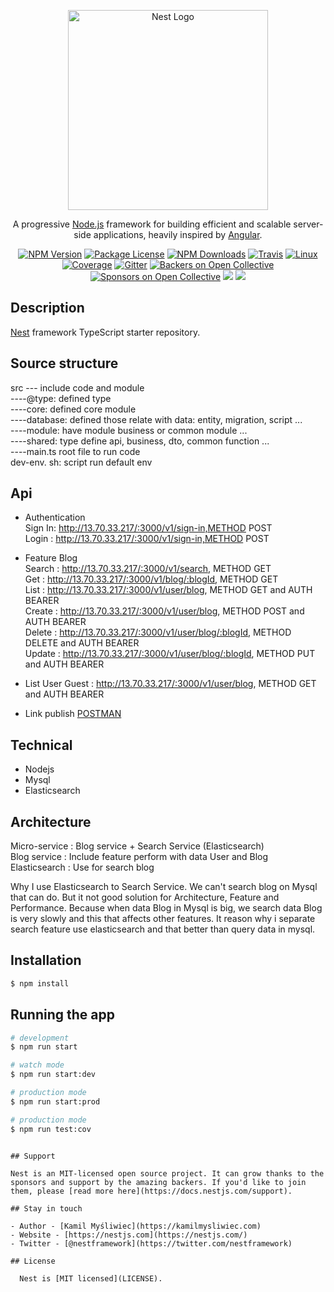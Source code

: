 <p align="center">
  <a href="http://nestjs.com/" target="blank"><img src="https://nestjs.com/img/logo_text.svg" width="320" alt="Nest Logo" /></a>
</p>

[travis-image]: https://api.travis-ci.org/nestjs/nest.svg?branch=master
[travis-url]: https://travis-ci.org/nestjs/nest
[linux-image]: https://img.shields.io/travis/nestjs/nest/master.svg?label=linux
[linux-url]: https://travis-ci.org/nestjs/nest
  
  <p align="center">A progressive <a href="http://nodejs.org" target="blank">Node.js</a> framework for building efficient and scalable server-side applications, heavily inspired by <a href="https://angular.io" target="blank">Angular</a>.</p>
    <p align="center">
<a href="https://www.npmjs.com/~nestjscore"><img src="https://img.shields.io/npm/v/@nestjs/core.svg" alt="NPM Version" /></a>
<a href="https://www.npmjs.com/~nestjscore"><img src="https://img.shields.io/npm/l/@nestjs/core.svg" alt="Package License" /></a>
<a href="https://www.npmjs.com/~nestjscore"><img src="https://img.shields.io/npm/dm/@nestjs/core.svg" alt="NPM Downloads" /></a>
<a href="https://travis-ci.org/nestjs/nest"><img src="https://api.travis-ci.org/nestjs/nest.svg?branch=master" alt="Travis" /></a>
<a href="https://travis-ci.org/nestjs/nest"><img src="https://img.shields.io/travis/nestjs/nest/master.svg?label=linux" alt="Linux" /></a>
<a href="https://coveralls.io/github/nestjs/nest?branch=master"><img src="https://coveralls.io/repos/github/nestjs/nest/badge.svg?branch=master#5" alt="Coverage" /></a>
<a href="https://gitter.im/nestjs/nestjs?utm_source=badge&utm_medium=badge&utm_campaign=pr-badge&utm_content=body_badge"><img src="https://badges.gitter.im/nestjs/nestjs.svg" alt="Gitter" /></a>
<a href="https://opencollective.com/nest#backer"><img src="https://opencollective.com/nest/backers/badge.svg" alt="Backers on Open Collective" /></a>
<a href="https://opencollective.com/nest#sponsor"><img src="https://opencollective.com/nest/sponsors/badge.svg" alt="Sponsors on Open Collective" /></a>
  <a href="https://paypal.me/kamilmysliwiec"><img src="https://img.shields.io/badge/Donate-PayPal-dc3d53.svg"/></a>
  <a href="https://twitter.com/nestframework"><img src="https://img.shields.io/twitter/follow/nestframework.svg?style=social&label=Follow"></a>
</p>
  <!--[![Backers on Open Collective](https://opencollective.com/nest/backers/badge.svg)](https://opencollective.com/nest#backer)
  [![Sponsors on Open Collective](https://opencollective.com/nest/sponsors/badge.svg)](https://opencollective.com/nest#sponsor)-->

## Description

[Nest](https://github.com/nestjs/nest) framework TypeScript starter repository.
## Source structure 
src --- include code and module\
----@type: defined type\
----core: defined core module\
----database: defined those relate with data: entity, migration, script ...\
----module: have module business or common module ...\
----shared: type define api, business, dto, common function ...\
----main.ts root file to run code\
dev-env. sh: script run default env


## Api 
+ Authentication\
 Sign In: http://13.70.33.217/:3000/v1/sign-in,METHOD POST\
 Login  : http://13.70.33.217/:3000/v1/sign-in,METHOD POST
 
+ Feature Blog\
 Search : http://13.70.33.217/:3000/v1/search, METHOD GET\
 Get    : http://13.70.33.217/:3000/v1/blog/:blogId, METHOD GET\
 List   : http://13.70.33.217/:3000/v1/user/blog, METHOD GET and AUTH BEARER\
 Create : http://13.70.33.217/:3000/v1/user/blog, METHOD POST and AUTH BEARER\
 Delete : http://13.70.33.217/:3000/v1/user/blog/:blogId, METHOD DELETE and AUTH BEARER\
 Update : http://13.70.33.217/:3000/v1/user/blog/:blogId, METHOD PUT and AUTH BEARER

+ List User Guest  : http://13.70.33.217/:3000/v1/user/blog, METHOD GET and AUTH BEARER
+ Link publish [POSTMAN](https://www.getpostman.com/collections/8a70ed4d3a87c530f07c)

## Technical
 + Nodejs
 + Mysql
 + Elasticsearch


## Architecture
Micro-service : Blog service +  Search Service (Elasticsearch) \
Blog service : Include feature perform with data User and Blog \
Elasticsearch : Use for search blog

Why I use Elasticsearch to Search Service. We can't search blog on Mysql that can do. But it not good solution for Architecture, Feature and Performance. Because when data Blog in Mysql is big, we search data Blog is very slowly and this that affects other features. It reason why i separate search feature use elasticsearch and that better than query data in mysql.

 
## Installation

```bash
$ npm install
```

## Running the app

```bash
# development
$ npm run start

# watch mode
$ npm run start:dev

# production mode
$ npm run start:prod

# production mode
$ npm run test:cov
```

```

## Support

Nest is an MIT-licensed open source project. It can grow thanks to the sponsors and support by the amazing backers. If you'd like to join them, please [read more here](https://docs.nestjs.com/support).

## Stay in touch

- Author - [Kamil Myśliwiec](https://kamilmysliwiec.com)
- Website - [https://nestjs.com](https://nestjs.com/)
- Twitter - [@nestframework](https://twitter.com/nestframework)

## License

  Nest is [MIT licensed](LICENSE).
